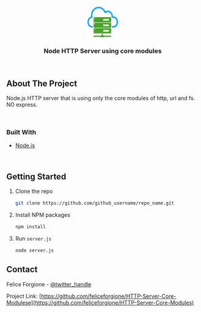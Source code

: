 <!-- PROJECT LOGO -->
<br />
<div align="center">
  <a href="https://github.com/feliceforgione/HTTP-Server-Core-Modules">
    <img src="logo.png" alt="Logo" width="80" height="80">
  </a>

<h3 align="center">Node HTTP Server using core modules</h3>

</div>
<br />
<!-- ABOUT THE PROJECT -->

## About The Project

<p>Node.js HTTP server that is using only the core modules of http, url and fs. NO express.
 </p><br />

### Built With

- [Node.js](https://nodejs.org/)
<br />
<!-- GETTING STARTED -->

## Getting Started

1. Clone the repo
   ```sh
   git clone https://github.com/github_username/repo_name.git
   ```
2. Install NPM packages
   ```sh
   npm install
   ```
3. Run `server.js`
   ```sh
   node server.js
   ```

<!-- CONTACT -->

## Contact

Felice Forgione - [@twitter_handle](https://twitter.com/forgione67)

Project Link: [https://github.com/feliceforgione/HTTP-Server-Core-Modulese](https://github.com/feliceforgione/HTTP-Server-Core-Modules)
